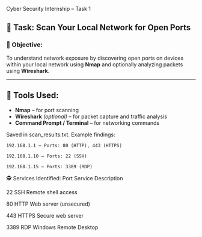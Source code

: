 Cyber Security Internship – Task 1

## 📌 Task: Scan Your Local Network for Open Ports

### 🎯 Objective:
To understand network exposure by discovering open ports on devices within your local network using **Nmap** and optionally analyzing packets using **Wireshark**.

---

## 🧰 Tools Used:
- **Nmap** – for port scanning
- **Wireshark** *(optional)* – for packet capture and traffic analysis
- **Command Prompt / Terminal** – for networking commands

Saved in scan_results.txt.
Example findings:

    192.168.1.1 – Ports: 80 (HTTP), 443 (HTTPS)

    192.168.1.10 – Ports: 22 (SSH)

    192.168.1.15 – Ports: 3389 (RDP)

🕵️ Services Identified:
Port	Service	Description

22	SSH	Remote shell access

80	HTTP	Web server (unsecured)

443	HTTPS	Secure web server

3389	RDP	Windows Remote Desktop
